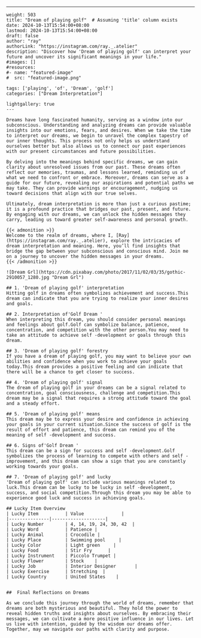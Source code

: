 ---
    weight: 503
    title: "Dream of playing golf"  # Assuming 'title' column exists
    date: 2024-10-13T15:54:00+08:00
    lastmod: 2024-10-13T15:54:00+08:00
    draft: false
    author: "ray"
    authorLink: "https://instagram.com/ray._.atelier"
    description: "Discover how 'Dream of playing golf' can interpret your future and uncover its significant meanings in your life."
    #images: []
    #resources:
    #- name: "featured-image"
    #  src: "featured-image.png"
    
    tags: ['playing', 'of', 'Dream', 'golf']
    categories: ["Dream Interpretation"]
    
    lightgallery: true
    ---
    
    Dreams have long fascinated humanity, serving as a window into our subconscious. Understanding and analyzing dreams can provide valuable insights into our emotions, fears, and desires. When we take the time to interpret our dreams, we begin to unravel the complex tapestry of our inner thoughts. This process not only helps us understand ourselves better but also allows us to connect our past experiences with our present circumstances and future possibilities.
    
    By delving into the meanings behind specific dreams, we can gain clarity about unresolved issues from our past. These dreams often reflect our memories, traumas, and lessons learned, reminding us of what we need to confront or embrace. Moreover, dreams can serve as a guide for our future, revealing our aspirations and potential paths we may take. They can provide warnings or encouragement, nudging us toward decisions that align with our true selves.
    
    Ultimately, dream interpretation is more than just a curious pastime; it is a profound practice that bridges our past, present, and future. By engaging with our dreams, we can unlock the hidden messages they carry, leading us toward greater self-awareness and personal growth.
    
    {{< admonition >}}
    Welcome to the realm of dreams, where I, [Ray](https://instagram.com/ray._.atelier), explore the intricacies of dream interpretation and meaning. Here, you’ll find insights that bridge the gap between your subconscious and conscious mind. Join me on a journey to uncover the hidden messages in your dreams.
    {{< /admonition >}}
    
    ![Dream Grl](https://cdn.pixabay.com/photo/2017/11/02/03/35/gothic-2910057_1280.jpg "Dream Grl")
    
    ## 1. 'Dream of playing golf' interpretation
    Hitting golf in dreams often symbolizes achievement and success.This dream can indicate that you are trying to realize your inner desires and goals.
    
    ## 2. Interpretation of'Golf Dream '
    When interpreting this dream, you should consider personal meanings and feelings about golf.Golf can symbolize balance, patience, concentration, and competition with the other person.You may need to take an attitude to achieve self -development or goals through this dream.
    
    ## 3. 'Dream of playing golf' forestry
    If you have a dream of playing golf, you may want to believe your own abilities and confidence when you work to achieve your goals today.This dream provides a positive feeling and can indicate that there will be a chance to get closer to success.
    
    ## 4. 'Dream of playing golf' signal
    The dream of playing golf in your dreams can be a signal related to concentration, goal consciousness, challenge and competition.This dream may be a signal that requires a strong attitude toward the goal and a steady effort.
    
    ## 5. 'Dream of playing golf' means
    This dream may be to express your desire and confidence in achieving your goals in your current situation.Since the success of golf is the result of effort and patience, this dream can remind you of the meaning of self -development and success.
    
    ## 6. Signs of'Golf Dream '
    This dream can be a sign for success and self -development.Golf symbolizes the process of learning to compete with others and self -improvement, and this dream can show a sign that you are constantly working towards your goals.
    
    ## 7. 'Dream of playing golf' and lucky
    'Dream of playing golf' can include various meanings related to luck.This dream can be lucky to be lucky in self -development, success, and social competition.Through this dream you may be able to experience good luck and success in achieving goals.
    
    ## Lucky Item Overview
    | Lucky Item          | Value              |
    |---------------|--------------------|
    | Lucky Number        | 4, 14, 19, 24, 30, 42  |
    | Lucky Word          | Patience |
    | Lucky Animal        | Crocodile |
    | Lucky Place         | Swimming pool     |
    | Lucky Color         | Light green     |
    | Lucky Food          | Stir Fry      |
    | Lucky Instrument    | Piccolo Trumpet |
    | Lucky Flower        | Stock    |
    | Lucky Job           | Interior Designer       |
    | Lucky Exercise      | Stretching  |
    | Lucky Country       | United States    |
    
    
    ##  Final Reflections on Dreams
    
    As we conclude this journey through the world of dreams, remember that dreams are both mysterious and beautiful. They hold the power to reveal hidden truths and insights about ourselves. By embracing their messages, we can cultivate a more positive influence in our lives. Let us live with intention, guided by the wisdom our dreams offer. Together, may we navigate our paths with clarity and purpose.
    